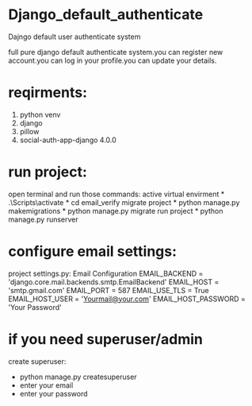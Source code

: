 # Django_default_authenticate
Dajngo default user authenticate system

full pure django default authenticate system.you can register new account.you can log in your profile.you can update your details.

# reqirments:
1. python venv
2. django
3. pillow
4. social-auth-app-django 4.0.0

# run project:
open terminal and run those commands:
active virtual envirment * .\Scripts\activate * cd email_verify
migrate project * python manage.py makemigrations * python manage.py migrate
run project * python manage.py runserver

# configure email settings:
project settings.py:
Email Configuration
EMAIL_BACKEND = 'django.core.mail.backends.smtp.EmailBackend'
EMAIL_HOST = 'smtp.gmail.com'
EMAIL_PORT = 587
EMAIL_USE_TLS = True
EMAIL_HOST_USER = 'Yourmail@your.com'
EMAIL_HOST_PASSWORD = 'Your Password'


# if you need superuser/admin
create superuser:
* python manage.py createsuperuser
* enter your email
* enter your password
